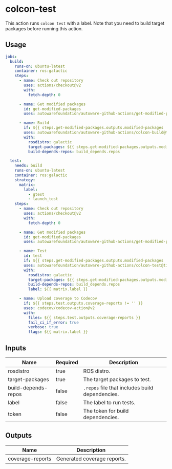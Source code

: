 # colcon-test

This action runs `colcon test` with a label.
Note that you need to build target packages before running this action.

## Usage

```yaml
jobs:
  build:
    runs-on: ubuntu-latest
    container: ros:galactic
    steps:
      - name: Check out repository
        uses: actions/checkout@v2
        with:
          fetch-depth: 0

      - name: Get modified packages
        id: get-modified-packages
        uses: autowarefoundation/autoware-github-actions/get-modified-packages@tier4/proposal

      - name: Build
        if: ${{ steps.get-modified-packages.outputs.modified-packages != '' }}
        uses: autowarefoundation/autoware-github-actions/colcon-build@tier4/proposal
        with:
          rosdistro: galactic
          target-packages: ${{ steps.get-modified-packages.outputs.modified-packages }}
          build-depends-repos: build_depends.repos

  test:
    needs: build
    runs-on: ubuntu-latest
    container: ros:galactic
    strategy:
      matrix:
        label:
          - gtest
          - launch_test
    steps:
      - name: Check out repository
        uses: actions/checkout@v2
        with:
          fetch-depth: 0

      - name: Get modified packages
        id: get-modified-packages
        uses: autowarefoundation/autoware-github-actions/get-modified-packages@tier4/proposal

      - name: Test
        id: test
        if: ${{ steps.get-modified-packages.outputs.modified-packages != '' }}
        uses: autowarefoundation/autoware-github-actions/colcon-test@tier4/proposal
        with:
          rosdistro: galactic
          target-packages: ${{ steps.get-modified-packages.outputs.modified-packages }}
          build-depends-repos: build_depends.repos
          label: ${{ matrix.label }}

      - name: Upload coverage to Codecov
        if: ${{ steps.test.outputs.coverage-reports != '' }}
        uses: codecov/codecov-action@v2
        with:
          files: ${{ steps.test.outputs.coverage-reports }}
          fail_ci_if_error: true
          verbose: true
          flags: ${{ matrix.label }}
```

## Inputs

| Name                | Required | Description                                     |
| ------------------- | -------- | ----------------------------------------------- |
| rosdistro           | true     | ROS distro.                                     |
| target-packages     | true     | The target packages to test.                    |
| build-depends-repos | false    | `.repos` file that includes build dependencies. |
| label               | false    | The label to run tests.                         |
| token               | false    | The token for build dependencies.               |

## Outputs

| Name             | Description                 |
| ---------------- | --------------------------- |
| coverage-reports | Generated coverage reports. |
